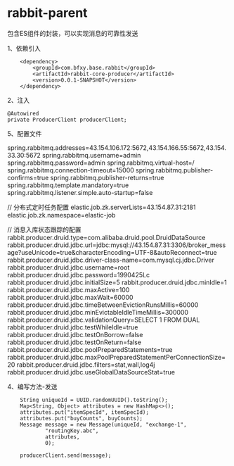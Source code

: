 # rabbit-parent

包含ES组件的封装，可以实现消息的可靠性发送

1、依赖引入

        <dependency>
            <groupId>com.bfxy.base.rabbit</groupId>
            <artifactId>rabbit-core-producer</artifactId>
            <version>0.0.1-SNAPSHOT</version>
        </dependency>

2、注入

    @Autowired
    private ProducerClient producerClient;

5、配置文件

spring.rabbitmq.addresses=43.154.106.172:5672,43.154.166.55:5672,43.154.33.30:5672
spring.rabbitmq.username=admin
spring.rabbitmq.password=admin
spring.rabbitmq.virtual-host=/
spring.rabbitmq.connection-timeout=15000
spring.rabbitmq.publisher-confirms=true
spring.rabbitmq.publisher-returns=true
spring.rabbitmq.template.mandatory=true
spring.rabbitmq.listener.simple.auto-startup=false

// 分布式定时任务配置
elastic.job.zk.serverLists=43.154.87.31:2181
elastic.job.zk.namespace=elastic-job

// 消息入库状态跟踪的配置
rabbit.producer.druid.type=com.alibaba.druid.pool.DruidDataSource
rabbit.producer.druid.jdbc.url=jdbc:mysql://43.154.87.31:3306/broker_message?useUnicode=true&characterEncoding=UTF-8&autoReconnect=true
rabbit.producer.druid.jdbc.driver-class-name=com.mysql.cj.jdbc.Driver
rabbit.producer.druid.jdbc.username=root
rabbit.producer.druid.jdbc.password=1990425Lc
rabbit.producer.druid.jdbc.initialSize=5
rabbit.producer.druid.jdbc.minIdle=1
rabbit.producer.druid.jdbc.maxActive=100
rabbit.producer.druid.jdbc.maxWait=60000
rabbit.producer.druid.jdbc.timeBetweenEvictionRunsMillis=60000
rabbit.producer.druid.jdbc.minEvictableIdleTimeMillis=300000
rabbit.producer.druid.jdbc.validationQuery=SELECT 1 FROM DUAL
rabbit.producer.druid.jdbc.testWhileIdle=true
rabbit.producer.druid.jdbc.testOnBorrow=false
rabbit.producer.druid.jdbc.testOnReturn=false
rabbit.producer.druid.jdbc.poolPreparedStatements=true
rabbit.producer.druid.jdbc.maxPoolPreparedStatementPerConnectionSize= 20
rabbit.producer.druid.jdbc.filters=stat,wall,log4j
rabbit.producer.druid.jdbc.useGlobalDataSourceStat=true

4、编写方法-发送

        String uniqueId = UUID.randomUUID().toString();
        Map<String, Object> attributes = new HashMap<>();
        attributes.put("itemSpecId", itemSpecId);
        attributes.put("buyCounts", buyCounts);
        Message message = new Message(uniqueId, "exchange-1",
                "routingKey.abc",
                attributes,
                0);

        producerClient.send(message);
